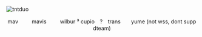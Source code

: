  ![tntduo](https://files.catbox.moe/ybq21s.png)
<p align="center">
mav          mavis    wilbur ³
cupio　?　trans　　yume (not wss, dont supp dteam)
 

